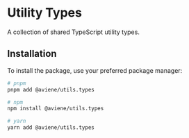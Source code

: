 # Utility Types

A collection of shared TypeScript utility types.

## Installation

To install the package, use your preferred package manager:

```bash
# pnpm
pnpm add @aviene/utils.types

# npm
npm install @aviene/utils.types

# yarn
yarn add @aviene/utils.types
```

